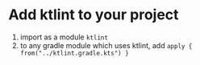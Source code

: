 # Add ktlint to your project
1. import as a module `ktlint`
1. to any gradle module which uses ktlint, add `apply { from("../ktlint.gradle.kts") }`
